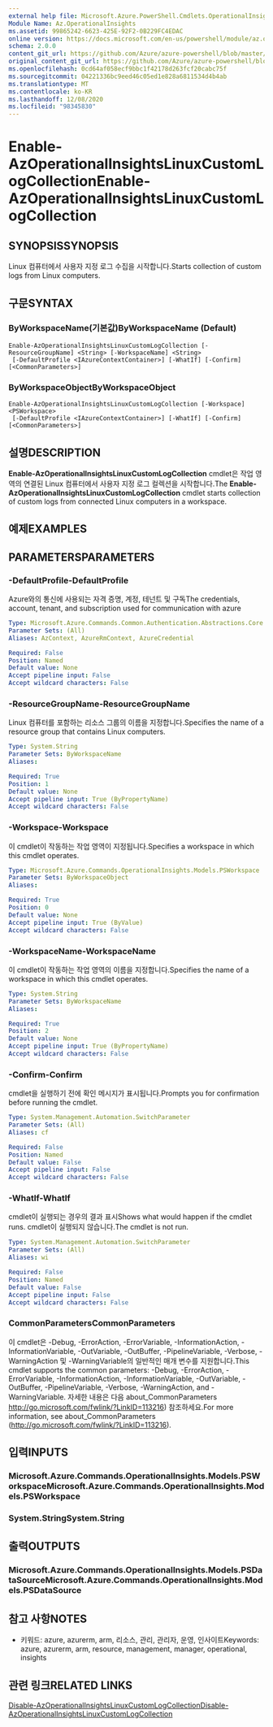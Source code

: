 ```yaml
---
external help file: Microsoft.Azure.PowerShell.Cmdlets.OperationalInsights.dll-Help.xml
Module Name: Az.OperationalInsights
ms.assetid: 99865242-6623-425E-92F2-0B229FC4EDAC
online version: https://docs.microsoft.com/en-us/powershell/module/az.operationalinsights/enable-azoperationalinsightslinuxcustomlogcollection
schema: 2.0.0
content_git_url: https://github.com/Azure/azure-powershell/blob/master/src/OperationalInsights/OperationalInsights/help/Enable-AzOperationalInsightsLinuxCustomLogCollection.md
original_content_git_url: https://github.com/Azure/azure-powershell/blob/master/src/OperationalInsights/OperationalInsights/help/Enable-AzOperationalInsightsLinuxCustomLogCollection.md
ms.openlocfilehash: 0cd64af058ecf9bbc1f42178d263fcf20cabc75f
ms.sourcegitcommit: 04221336bc9eed46c05ed1e828a6811534d4b4ab
ms.translationtype: MT
ms.contentlocale: ko-KR
ms.lasthandoff: 12/08/2020
ms.locfileid: "98345830"
---
```

# <span data-ttu-id="aa010-101">Enable-AzOperationalInsightsLinuxCustomLogCollection</span><span class="sxs-lookup"><span data-stu-id="aa010-101">Enable-AzOperationalInsightsLinuxCustomLogCollection</span></span>

## <span data-ttu-id="aa010-102">SYNOPSIS</span><span class="sxs-lookup"><span data-stu-id="aa010-102">SYNOPSIS</span></span>
<span data-ttu-id="aa010-103">Linux 컴퓨터에서 사용자 지정 로그 수집을 시작합니다.</span><span class="sxs-lookup"><span data-stu-id="aa010-103">Starts collection of custom logs from Linux computers.</span></span>

## <span data-ttu-id="aa010-104">구문</span><span class="sxs-lookup"><span data-stu-id="aa010-104">SYNTAX</span></span>

### <span data-ttu-id="aa010-105">ByWorkspaceName(기본값)</span><span class="sxs-lookup"><span data-stu-id="aa010-105">ByWorkspaceName (Default)</span></span>
```
Enable-AzOperationalInsightsLinuxCustomLogCollection [-ResourceGroupName] <String> [-WorkspaceName] <String>
 [-DefaultProfile <IAzureContextContainer>] [-WhatIf] [-Confirm] [<CommonParameters>]
```

### <span data-ttu-id="aa010-106">ByWorkspaceObject</span><span class="sxs-lookup"><span data-stu-id="aa010-106">ByWorkspaceObject</span></span>
```
Enable-AzOperationalInsightsLinuxCustomLogCollection [-Workspace] <PSWorkspace>
 [-DefaultProfile <IAzureContextContainer>] [-WhatIf] [-Confirm] [<CommonParameters>]
```

## <span data-ttu-id="aa010-107">설명</span><span class="sxs-lookup"><span data-stu-id="aa010-107">DESCRIPTION</span></span>
<span data-ttu-id="aa010-108">**Enable-AzOperationalInsightsLinuxCustomLogCollection** cmdlet은 작업 영역의 연결된 Linux 컴퓨터에서 사용자 지정 로그 컬렉션을 시작합니다.</span><span class="sxs-lookup"><span data-stu-id="aa010-108">The **Enable-AzOperationalInsightsLinuxCustomLogCollection** cmdlet starts collection of custom logs from connected Linux computers in a workspace.</span></span>

## <span data-ttu-id="aa010-109">예제</span><span class="sxs-lookup"><span data-stu-id="aa010-109">EXAMPLES</span></span>

## <span data-ttu-id="aa010-110">PARAMETERS</span><span class="sxs-lookup"><span data-stu-id="aa010-110">PARAMETERS</span></span>

### <span data-ttu-id="aa010-111">-DefaultProfile</span><span class="sxs-lookup"><span data-stu-id="aa010-111">-DefaultProfile</span></span>
<span data-ttu-id="aa010-112">Azure와의 통신에 사용되는 자격 증명, 계정, 테넌트 및 구독</span><span class="sxs-lookup"><span data-stu-id="aa010-112">The credentials, account, tenant, and subscription used for communication with azure</span></span>

```yaml
Type: Microsoft.Azure.Commands.Common.Authentication.Abstractions.Core.IAzureContextContainer
Parameter Sets: (All)
Aliases: AzContext, AzureRmContext, AzureCredential

Required: False
Position: Named
Default value: None
Accept pipeline input: False
Accept wildcard characters: False
```

### <span data-ttu-id="aa010-113">-ResourceGroupName</span><span class="sxs-lookup"><span data-stu-id="aa010-113">-ResourceGroupName</span></span>
<span data-ttu-id="aa010-114">Linux 컴퓨터를 포함하는 리소스 그룹의 이름을 지정합니다.</span><span class="sxs-lookup"><span data-stu-id="aa010-114">Specifies the name of a resource group that contains Linux computers.</span></span>

```yaml
Type: System.String
Parameter Sets: ByWorkspaceName
Aliases:

Required: True
Position: 1
Default value: None
Accept pipeline input: True (ByPropertyName)
Accept wildcard characters: False
```

### <span data-ttu-id="aa010-115">-Workspace</span><span class="sxs-lookup"><span data-stu-id="aa010-115">-Workspace</span></span>
<span data-ttu-id="aa010-116">이 cmdlet이 작동하는 작업 영역이 지정됩니다.</span><span class="sxs-lookup"><span data-stu-id="aa010-116">Specifies a workspace in which this cmdlet operates.</span></span>

```yaml
Type: Microsoft.Azure.Commands.OperationalInsights.Models.PSWorkspace
Parameter Sets: ByWorkspaceObject
Aliases:

Required: True
Position: 0
Default value: None
Accept pipeline input: True (ByValue)
Accept wildcard characters: False
```

### <span data-ttu-id="aa010-117">-WorkspaceName</span><span class="sxs-lookup"><span data-stu-id="aa010-117">-WorkspaceName</span></span>
<span data-ttu-id="aa010-118">이 cmdlet이 작동하는 작업 영역의 이름을 지정합니다.</span><span class="sxs-lookup"><span data-stu-id="aa010-118">Specifies the name of a workspace in which this cmdlet operates.</span></span>

```yaml
Type: System.String
Parameter Sets: ByWorkspaceName
Aliases:

Required: True
Position: 2
Default value: None
Accept pipeline input: True (ByPropertyName)
Accept wildcard characters: False
```

### <span data-ttu-id="aa010-119">-Confirm</span><span class="sxs-lookup"><span data-stu-id="aa010-119">-Confirm</span></span>
<span data-ttu-id="aa010-120">cmdlet을 실행하기 전에 확인 메시지가 표시됩니다.</span><span class="sxs-lookup"><span data-stu-id="aa010-120">Prompts you for confirmation before running the cmdlet.</span></span>

```yaml
Type: System.Management.Automation.SwitchParameter
Parameter Sets: (All)
Aliases: cf

Required: False
Position: Named
Default value: False
Accept pipeline input: False
Accept wildcard characters: False
```

### <span data-ttu-id="aa010-121">-WhatIf</span><span class="sxs-lookup"><span data-stu-id="aa010-121">-WhatIf</span></span>
<span data-ttu-id="aa010-122">cmdlet이 실행되는 경우의 결과 표시</span><span class="sxs-lookup"><span data-stu-id="aa010-122">Shows what would happen if the cmdlet runs.</span></span>
<span data-ttu-id="aa010-123">cmdlet이 실행되지 않습니다.</span><span class="sxs-lookup"><span data-stu-id="aa010-123">The cmdlet is not run.</span></span>

```yaml
Type: System.Management.Automation.SwitchParameter
Parameter Sets: (All)
Aliases: wi

Required: False
Position: Named
Default value: False
Accept pipeline input: False
Accept wildcard characters: False
```

### <span data-ttu-id="aa010-124">CommonParameters</span><span class="sxs-lookup"><span data-stu-id="aa010-124">CommonParameters</span></span>
<span data-ttu-id="aa010-125">이 cmdlet은 -Debug, -ErrorAction, -ErrorVariable, -InformationAction, -InformationVariable, -OutVariable, -OutBuffer, -PipelineVariable, -Verbose, -WarningAction 및 -WarningVariable의 일반적인 매개 변수를 지원합니다.</span><span class="sxs-lookup"><span data-stu-id="aa010-125">This cmdlet supports the common parameters: -Debug, -ErrorAction, -ErrorVariable, -InformationAction, -InformationVariable, -OutVariable, -OutBuffer, -PipelineVariable, -Verbose, -WarningAction, and -WarningVariable.</span></span> <span data-ttu-id="aa010-126">자세한 내용은 다음 about_CommonParameters http://go.microsoft.com/fwlink/?LinkID=113216) 참조하세요.</span><span class="sxs-lookup"><span data-stu-id="aa010-126">For more information, see about_CommonParameters (http://go.microsoft.com/fwlink/?LinkID=113216).</span></span>

## <span data-ttu-id="aa010-127">입력</span><span class="sxs-lookup"><span data-stu-id="aa010-127">INPUTS</span></span>

### <span data-ttu-id="aa010-128">Microsoft.Azure.Commands.OperationalInsights.Models.PSWorkspace</span><span class="sxs-lookup"><span data-stu-id="aa010-128">Microsoft.Azure.Commands.OperationalInsights.Models.PSWorkspace</span></span>

### <span data-ttu-id="aa010-129">System.String</span><span class="sxs-lookup"><span data-stu-id="aa010-129">System.String</span></span>

## <span data-ttu-id="aa010-130">출력</span><span class="sxs-lookup"><span data-stu-id="aa010-130">OUTPUTS</span></span>

### <span data-ttu-id="aa010-131">Microsoft.Azure.Commands.OperationalInsights.Models.PSDataSource</span><span class="sxs-lookup"><span data-stu-id="aa010-131">Microsoft.Azure.Commands.OperationalInsights.Models.PSDataSource</span></span>

## <span data-ttu-id="aa010-132">참고 사항</span><span class="sxs-lookup"><span data-stu-id="aa010-132">NOTES</span></span>
* <span data-ttu-id="aa010-133">키워드: azure, azurerm, arm, 리소스, 관리, 관리자, 운영, 인사이트</span><span class="sxs-lookup"><span data-stu-id="aa010-133">Keywords: azure, azurerm, arm, resource, management, manager, operational, insights</span></span>

## <span data-ttu-id="aa010-134">관련 링크</span><span class="sxs-lookup"><span data-stu-id="aa010-134">RELATED LINKS</span></span>

[<span data-ttu-id="aa010-135">Disable-AzOperationalInsightsLinuxCustomLogCollection</span><span class="sxs-lookup"><span data-stu-id="aa010-135">Disable-AzOperationalInsightsLinuxCustomLogCollection</span></span>](./Disable-AzOperationalInsightsLinuxCustomLogCollection.md)


